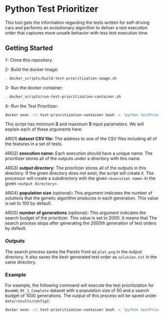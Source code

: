 # Python Test Prioritizer
 This tool gets the information regarding the tests written for self-driving cars and performs an evolutionary algorithm to deliver a test execution order that captures more unsafe behavior with less test execution time.

## Getting Started

1- Clone this repository.

2- Build the docker image:
```bash
. docker_scripts/build-test-prioritization-image.sh 
```

3- Run the docker container:
```bash
. docker_scripts/run-test-prioritization-container.sh
```

4- Run the Test Prioritizer:

```bash
docker exec -it test-prioritization-container bash -c "python testPrioritization/run.py <dataset CSV file> <execution name> <output directory> [population size] [number of generations]"
```
This script has minimum __3__ and maximum __5__ input parameters. We will explain each of these arguments here:

ARG1) __dataset CSV file:__ The address to one of the CSV files including all of the features in a set of tests.

ARG2) __execution name:__ Each execution should have a unique name. The prioritizer stores all of the outputs under a directory with this name.

ARG3) __output directory:__ The prioritizer stores all of the outputs in this directory. If the given directory does not exist, the script will create it. The processor will create a subdirectory with the given `<execution name>` in the given `<output directory>`.

ARG4) __population size__ (optional)__:__ This argument indicates the number of solutions that the genetic algorithm produces in each generation. This value is set to 100 by default.

ARG5) __number of generations__ (optional)__:__ This argument indicates the search budget of the prioritizer. This value is set to 2000. It means that The search process stops after generating the 2000th generation of test orders by default.
### Outputs 
The search process saves the Pareto front as `plot.png` in the output directory. It also saves the best-generated test order as `solution.txt` in the same directory.
### Example 
For example, the following command will execute the test prioritization for `BeamNG_RF_1_Complete` dataset with a population size of 50 and a search budget of 1000 generations. The output of this process will be saved under `data/results/config1`:


```bash
docker exec -it test-prioritization-container bash -c "python testPrioritization/run.py datasets/fullroad/BeamNG_AI/BeamNG_RF_1/BeamNG_RF_1_Complete.csv 'config1' data/results/ 50 1000"
```